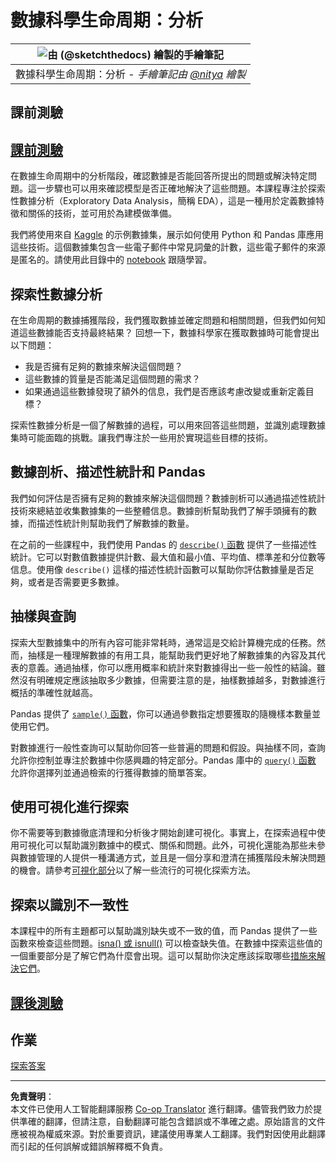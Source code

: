 <!--
CO_OP_TRANSLATOR_METADATA:
{
  "original_hash": "2baeafe1db4d58ee5b8ec85db9de728a",
  "translation_date": "2025-09-05T12:05:31+00:00",
  "source_file": "4-Data-Science-Lifecycle/15-analyzing/README.md",
  "language_code": "hk"
}
-->
# 數據科學生命周期：分析

|![由 [(@sketchthedocs)](https://sketchthedocs.dev) 繪製的手繪筆記](../../sketchnotes/15-Analyzing.png)|
|:---:|
| 數據科學生命周期：分析 - _手繪筆記由 [@nitya](https://twitter.com/nitya) 繪製_ |

## 課前測驗

## [課前測驗](https://ff-quizzes.netlify.app/en/ds/quiz/28)

在數據生命周期中的分析階段，確認數據是否能回答所提出的問題或解決特定問題。這一步驟也可以用來確認模型是否正確地解決了這些問題。本課程專注於探索性數據分析（Exploratory Data Analysis，簡稱 EDA），這是一種用於定義數據特徵和關係的技術，並可用於為建模做準備。

我們將使用來自 [Kaggle](https://www.kaggle.com/balaka18/email-spam-classification-dataset-csv/version/1) 的示例數據集，展示如何使用 Python 和 Pandas 庫應用這些技術。這個數據集包含一些電子郵件中常見詞彙的計數，這些電子郵件的來源是匿名的。請使用此目錄中的 [notebook](../../../../4-Data-Science-Lifecycle/15-analyzing/notebook.ipynb) 跟隨學習。

## 探索性數據分析

在生命周期的數據捕獲階段，我們獲取數據並確定問題和相關問題，但我們如何知道這些數據能否支持最終結果？
回想一下，數據科學家在獲取數據時可能會提出以下問題：
-   我是否擁有足夠的數據來解決這個問題？
-   這些數據的質量是否能滿足這個問題的需求？
-   如果通過這些數據發現了額外的信息，我們是否應該考慮改變或重新定義目標？

探索性數據分析是一個了解數據的過程，可以用來回答這些問題，並識別處理數據集時可能面臨的挑戰。讓我們專注於一些用於實現這些目標的技術。

## 數據剖析、描述性統計和 Pandas

我們如何評估是否擁有足夠的數據來解決這個問題？數據剖析可以通過描述性統計技術來總結並收集數據集的一些整體信息。數據剖析幫助我們了解手頭擁有的數據，而描述性統計則幫助我們了解數據的數量。

在之前的一些課程中，我們使用 Pandas 的 [`describe()` 函數](https://pandas.pydata.org/pandas-docs/stable/reference/api/pandas.DataFrame.describe.html) 提供了一些描述性統計。它可以對數值數據提供計數、最大值和最小值、平均值、標準差和分位數等信息。使用像 `describe()` 這樣的描述性統計函數可以幫助你評估數據量是否足夠，或者是否需要更多數據。

## 抽樣與查詢

探索大型數據集中的所有內容可能非常耗時，通常這是交給計算機完成的任務。然而，抽樣是一種理解數據的有用工具，能幫助我們更好地了解數據集的內容及其代表的意義。通過抽樣，你可以應用概率和統計來對數據得出一些一般性的結論。雖然沒有明確規定應該抽取多少數據，但需要注意的是，抽樣數據越多，對數據進行概括的準確性就越高。

Pandas 提供了 [`sample()` 函數](https://pandas.pydata.org/pandas-docs/stable/reference/api/pandas.DataFrame.sample.html)，你可以通過參數指定想要獲取的隨機樣本數量並使用它們。

對數據進行一般性查詢可以幫助你回答一些普遍的問題和假設。與抽樣不同，查詢允許你控制並專注於數據中你感興趣的特定部分。Pandas 庫中的 [`query()` 函數](https://pandas.pydata.org/pandas-docs/stable/reference/api/pandas.DataFrame.query.html) 允許你選擇列並通過檢索的行獲得數據的簡單答案。

## 使用可視化進行探索

你不需要等到數據徹底清理和分析後才開始創建可視化。事實上，在探索過程中使用可視化可以幫助識別數據中的模式、關係和問題。此外，可視化還能為那些未參與數據管理的人提供一種溝通方式，並且是一個分享和澄清在捕獲階段未解決問題的機會。請參考[可視化部分](../../../../../../../../../3-Data-Visualization)以了解一些流行的可視化探索方法。

## 探索以識別不一致性

本課程中的所有主題都可以幫助識別缺失或不一致的值，而 Pandas 提供了一些函數來檢查這些問題。[isna() 或 isnull()](https://pandas.pydata.org/pandas-docs/stable/reference/api/pandas.isna.html) 可以檢查缺失值。在數據中探索這些值的一個重要部分是了解它們為什麼會出現。這可以幫助你決定應該採取哪些[措施來解決它們](../../../../../../../../../2-Working-With-Data/08-data-preparation/notebook.ipynb)。

## [課後測驗](https://ff-quizzes.netlify.app/en/ds/quiz/29)

## 作業

[探索答案](assignment.md)

---

**免責聲明**：  
本文件已使用人工智能翻譯服務 [Co-op Translator](https://github.com/Azure/co-op-translator) 進行翻譯。儘管我們致力於提供準確的翻譯，但請注意，自動翻譯可能包含錯誤或不準確之處。原始語言的文件應被視為權威來源。對於重要資訊，建議使用專業人工翻譯。我們對因使用此翻譯而引起的任何誤解或錯誤解釋概不負責。